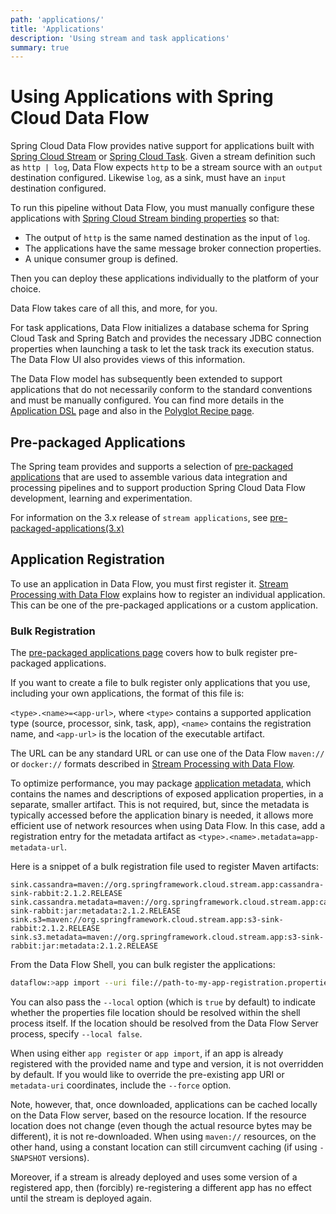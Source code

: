 ```yaml
---
path: 'applications/'
title: 'Applications'
description: 'Using stream and task applications'
summary: true
---
```


# Using Applications with Spring Cloud Data Flow

Spring Cloud Data Flow provides native support for applications built with [Spring Cloud Stream](https://spring.io/projects/spring-cloud-stream) or [Spring Cloud Task](https://spring.io/projects/spring-cloud-task).
Given a stream definition such as `http | log`, Data Flow expects `http` to be a stream source with an `output` destination configured.
Likewise `log`, as a sink, must have an `input` destination configured.

To run this pipeline without Data Flow, you must manually configure these applications with [Spring Cloud Stream binding properties](https://cloud.spring.io/spring-cloud-static/spring-cloud-stream/3.0.4.RELEASE/reference/html/spring-cloud-stream.html#binding-properties) so that:

- The output of `http` is the same named destination as the input of `log`.
- The applications have the same message broker connection properties.
- A unique consumer group is defined.

Then you can deploy these applications individually to the platform of your choice.

Data Flow takes care of all this, and more, for you.

For task applications, Data Flow initializes a database schema for Spring Cloud Task and Spring Batch and provides the necessary JDBC connection properties when launching a task to let the task track its execution status. The Data Flow UI also provides views of this information.

The Data Flow model has subsequently been extended to support applications that do not necessarily conform to the standard conventions and must be manually configured.
You can find more details in the [Application DSL](%currentPath%/feature-guides/streams/stream-application-dsl/) page and also in the [Polyglot Recipe page](%currentPath%/recipes/polyglot).

## Pre-packaged Applications

The Spring team provides and supports a selection of [pre-packaged applications](%currentPath%/applications/pre-packaged/) that are used to assemble various data integration and processing pipelines and to support production Spring Cloud Data Flow development, learning and experimentation.

<!--TIP-->

For information on the 3.x release of `stream applications`, see [pre-packaged-applications(3.x)](%currentPath%/applications/pre-packaged-3x)

<!--END_TIP-->

## Application Registration

To use an application in Data Flow, you must first register it.
[Stream Processing with Data Flow](%currentPath%/stream-developer-guides/streams/data-flow-stream/#application-registration) explains how to register an individual application. This can be one of the pre-packaged applications or a custom application.

### Bulk Registration

The [pre-packaged applications page](%currentPath%/applications/pre-packaged/) covers how to bulk register pre-packaged applications.

If you want to create a file to bulk register only applications that you use, including your own applications, the format of this file is:

`<type>.<name>=<app-url>`, where `<type>` contains a supported application type (source, processor, sink, task, app), `<name>` contains the registration name, and `<app-url>` is the location of the executable artifact.

<!--TIP-->

The URL can be any standard URL or can use one of the Data Flow `maven://` or `docker://` formats described in [Stream Processing with Data Flow](%currentPath%/stream-developer-guides/streams/data-flow-stream/#application-registration).

<!--END_TIP-->

To optimize performance, you may package [application metadata](%currentPath%/feature-guides/general/application-metadata), which contains the names and descriptions of exposed application properties, in a separate, smaller artifact. This is not required, but, since the metadata is typically accessed before the application binary is needed, it allows more efficient use of network resources when using Data Flow. In this case, add a registration entry for the metadata artifact as `<type>.<name>.metadata=app-metadata-url`.

Here is a snippet of a bulk registration file used to register Maven artifacts:

```
sink.cassandra=maven://org.springframework.cloud.stream.app:cassandra-sink-rabbit:2.1.2.RELEASE
sink.cassandra.metadata=maven://org.springframework.cloud.stream.app:cassandra-sink-rabbit:jar:metadata:2.1.2.RELEASE
sink.s3=maven://org.springframework.cloud.stream.app:s3-sink-rabbit:2.1.2.RELEASE
sink.s3.metadata=maven://org.springframework.cloud.stream.app:s3-sink-rabbit:jar:metadata:2.1.2.RELEASE
```

From the Data Flow Shell, you can bulk register the applications:

```bash
dataflow:>app import --uri file://path-to-my-app-registration.properties
```

You can also pass the `--local` option (which is `true` by default) to indicate whether the properties file location should be resolved within the shell process itself. If the location should be resolved from the Data Flow Server process, specify `--local false`.

<!--CAUTION-->

When using either `app register` or `app import`, if an app is already registered with the provided name and type and version, it is not overridden by default. If you would like to override the pre-existing app URI or `metadata-uri` coordinates, include the `--force` option.

Note, however, that, once downloaded, applications can be cached locally on the Data Flow server, based on the resource location. If the resource location does not change (even though the actual resource bytes may be different), it is not re-downloaded. When using `maven://` resources, on the other hand, using a constant location can still circumvent caching (if using `-SNAPSHOT` versions).

Moreover, if a stream is already deployed and uses some version of a registered app, then (forcibly) re-registering a different app has no effect until the stream is deployed again.

<!--END_CAUTION-->
